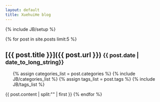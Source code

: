 ```yaml
---
layout: default
title: XuehuiHe blog
---
```

{% include JB/setup %}

{% for post in site.posts limit:5 %}
## [{{ post.title }}]({{ post.url }}) <small>{{ post.date | date_to_long_string}}</small>
<ul class="tag_box inline">
{% assign categories_list = post.categories %}
{% include JB/categories_list %}
{% assign tags_list = post.tags %}  
{% include JB/tags_list %}
</ul>
{{ post.content | split:"<!--more-->" | first  }}
{% endfor %}
